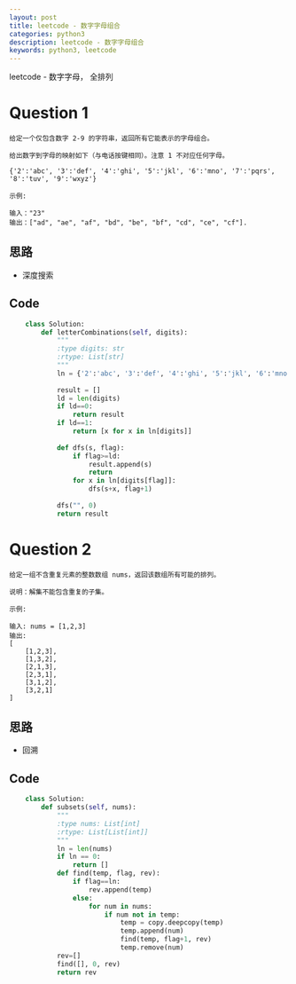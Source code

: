```yaml
---
layout: post
title: leetcode - 数字字母组合
categories: python3
description: leetcode - 数字字母组合
keywords: python3, leetcode
---
```


leetcode - 数字字母， 全排列

# Question 1

    给定一个仅包含数字 2-9 的字符串，返回所有它能表示的字母组合。

    给出数字到字母的映射如下（与电话按键相同）。注意 1 不对应任何字母。

    {'2':'abc', '3':'def', '4':'ghi', '5':'jkl', '6':'mno', '7':'pqrs', '8':'tuv', '9':'wxyz'}

    示例:

    输入："23"
    输出：["ad", "ae", "af", "bd", "be", "bf", "cd", "ce", "cf"].

## 思路

- 深度搜索

## Code

```python
    class Solution:
        def letterCombinations(self, digits):
            """
            :type digits: str
            :rtype: List[str]
            """
            ln = {'2':'abc', '3':'def', '4':'ghi', '5':'jkl', '6':'mno', '7':'pqrs', '8':'tuv', '9':'wxyz'}
                        
            result = []
            ld = len(digits)
            if ld==0:
                return result
            if ld==1:
                return [x for x in ln[digits]]
            
            def dfs(s, flag):
                if flag>=ld:
                    result.append(s)
                    return
                for x in ln[digits[flag]]:
                    dfs(s+x, flag+1)
                    
            dfs("", 0)
            return result
```

# Question 2 

    给定一组不含重复元素的整数数组 nums，返回该数组所有可能的排列。

    说明：解集不能包含重复的子集。
    
    示例:
    
    输入: nums = [1,2,3]
    输出:
    [
        [1,2,3],
        [1,3,2],
        [2,1,3],
        [2,3,1],
        [3,1,2],
        [3,2,1]
    ]
    
## 思路

- 回溯

## Code

```python
    class Solution:
        def subsets(self, nums):
            """
            :type nums: List[int]
            :rtype: List[List[int]]
            """
            ln = len(nums)
            if ln == 0:
                return []
            def find(temp, flag, rev):
                if flag==ln:
                    rev.append(temp)
                else:
                    for num in nums:
                        if num not in temp:
                            temp = copy.deepcopy(temp)
                            temp.append(num)
                            find(temp, flag+1, rev)
                            temp.remove(num)
            rev=[]
            find([], 0, rev)
            return rev
```
